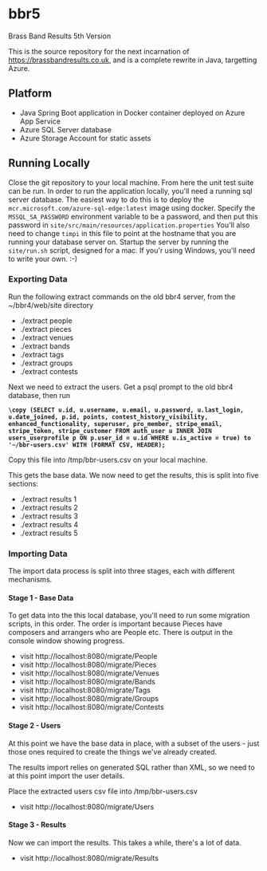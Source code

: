 # bbr5
Brass Band Results 5th Version

This is the source repository for the next incarnation of https://brassbandresults.co.uk, and is a complete rewrite in Java, targetting Azure.

## Platform
* Java Spring Boot application in Docker container deployed on Azure App Service
* Azure SQL Server database
* Azure Storage Account for static assets

## Running Locally
Close the git repository to your local machine.  From here the unit test suite can be run.
In order to run the application locally, you'll need a running sql server database.  The easiest way to do this is to deploy the `mcr.microsoft.com/azure-sql-edge:latest` image using docker.
Specify the `MSSQL_SA_PASSWORD` environment variable to be a password, and then put this password in `site/src/main/resources/application.properties`
You'll also need to change `timpi` in this file to point at the hostname that you are running your database server on.
Startup the server by running the `site/run.sh` script, designed for a mac.  If you'r using Windows, you'll need to write your own. :-)

### Exporting Data
Run the following extract commands on the old bbr4 server, from the ~/bbr4/web/site directory
* ./extract people
* ./extract pieces
* ./extract venues
* ./extract bands
* ./extract tags
* ./extract groups
* ./extract contests

Next we need to extract the users.
Get a psql prompt to the old bbr4 database, then run

__`\copy
(SELECT u.id, u.username, u.email, u.password, u.last_login, u.date_joined, p.id, points, contest_history_visibility, enhanced_functionality, superuser, pro_member, stripe_email, stripe_token, stripe_customer
FROM auth_user u
INNER JOIN users_userprofile p ON p.user_id = u.id
WHERE u.is_active = true) to '~/bbr-users.csv' WITH (FORMAT CSV, HEADER);`__

Copy this file into /tmp/bbr-users.csv on your local machine.

This gets the base data.  We now need to get the results, this is split into five sections:

* ./extract results 1
* ./extract results 2
* ./extract results 3
* ./extract results 4
* ./extract results 5

### Importing Data
The import data process is split into three stages, each with different mechanisms.

#### Stage 1 - Base Data
To get data into the this local database, you'll need to run some migration scripts, in this order.  The order is important because Pieces have composers and arrangers who are People etc.  There is output in the console window showing progress.  
* visit http://localhost:8080/migrate/People
* visit http://localhost:8080/migrate/Pieces
* visit http://localhost:8080/migrate/Venues
* visit http://localhost:8080/migrate/Bands
* visit http://localhost:8080/migrate/Tags
* visit http://localhost:8080/migrate/Groups
* visit http://localhost:8080/migrate/Contests

#### Stage 2 - Users
At this point we have the base data in place, with a subset of the users - just those ones required to create the things we've already created.  

The results import relies on generated SQL rather than XML, so we need to at this point import the user details.

Place the extracted users csv file into /tmp/bbr-users.csv

* visit http://localhost:8080/migrate/Users

#### Stage 3 - Results
Now we can import the results.  This takes a while, there's a lot of data.
* visit http://localhost:8080/migrate/Results